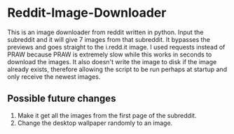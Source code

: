 # Reddit-Image-Downloader
This is an image downloader from reddit written in python. Input the subreddit and it will give 7 images from that subreddit. It bypasses the previews and goes straight to the i.redd.it image. I used requests instead of PRAW because PRAW is extremely slow while this works in seconds to download the images. It also doesn't write the image to disk if the image already exists, therefore allowing the script to be run perhaps at startup and only receive the newest images.

## Possible future changes
1. Make it get all the images from the first page of the subreddit.
2. Change the desktop wallpaper randomly to an image.
